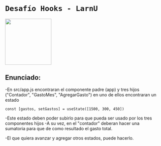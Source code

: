 # `Desafío Hooks - LarnU`

<p align='left'>
    <img height="150" src='https://play-lh.googleusercontent.com/Y5a68xXyL0idUZFNOe7PSxiVnZ3xVlCoRcZiaWI0ozOXGfEdIVSt8I8Ga58hRtzshn_d' />
</p>

## Enunciado:

-En src/app.js encontraran el componente padre (app) y tres hijos ("Contador", "GastoMes", "AgregarGasto") en uno de ellos encontraran un estado
     
```
const [gastos, setGastos] = useState([1500, 300, 450])
```
-Este estado deben poder subirlo para que pueda ser usado por los tres componentes hijos
-A su vez, en el "contador" deberan hacer una sumatoria para que de como resultado el gasto total.

-El que quiera avanzar y agregar otros estados, puede hacerlo.
